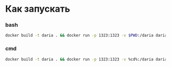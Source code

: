 # Как запускать
### bash
```bash
docker build -t daria . && docker run -p 1323:1323 -v $PWD:/daria daria
```

### cmd
```bash
docker build -t daria . && docker run -p 1323:1323 -v %cd%:/daria daria 
```
